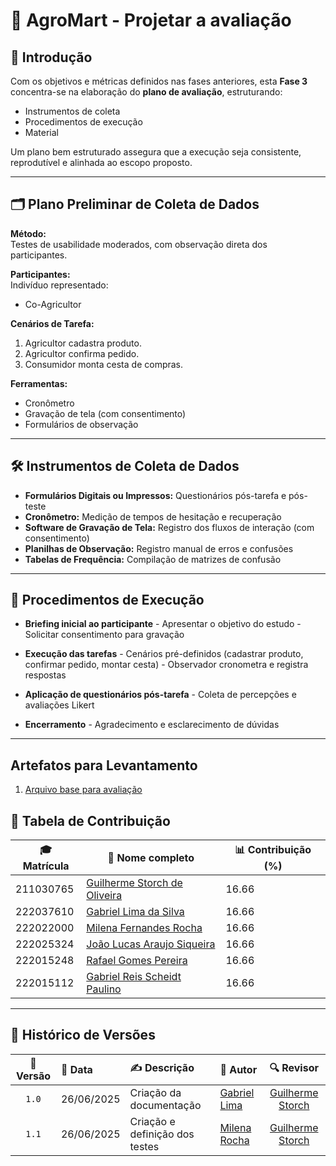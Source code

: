 # 🌱 AgroMart - Projetar a avaliação


## 📘 Introdução

Com os objetivos e métricas definidos nas fases anteriores, esta **Fase 3** concentra-se na elaboração do **plano de avaliação**, estruturando:

- Instrumentos de coleta
- Procedimentos de execução
- Material

Um plano bem estruturado assegura que a execução seja consistente, reprodutível e alinhada ao escopo proposto.

---
## 🗂 Plano Preliminar de Coleta de Dados

**Método:**  
Testes de usabilidade moderados, com observação direta dos participantes.

**Participantes:**  
Indivíduo representado:

- Co-Agricultor

**Cenários de Tarefa:**

1. Agricultor cadastra produto.
2. Agricultor confirma pedido.
3. Consumidor monta cesta de compras.

**Ferramentas:**

- Cronômetro
- Gravação de tela (com consentimento)
- Formulários de observação

---

## 🛠 Instrumentos de Coleta de Dados

- **Formulários Digitais ou Impressos:** Questionários pós-tarefa e pós-teste
- **Cronômetro:** Medição de tempos de hesitação e recuperação
- **Software de Gravação de Tela:** Registro dos fluxos de interação (com consentimento)
- **Planilhas de Observação:** Registro manual de erros e confusões
- **Tabelas de Frequência:** Compilação de matrizes de confusão

---

## 🧮 Procedimentos de Execução

- **Briefing inicial ao participante**
      - Apresentar o objetivo do estudo
      - Solicitar consentimento para gravação

- **Execução das tarefas**
      - Cenários pré-definidos (cadastrar produto, confirmar pedido, montar cesta)
      - Observador cronometra e registra respostas

- **Aplicação de questionários pós-tarefa**
      - Coleta de percepções e avaliações Likert

- **Encerramento**
      - Agradecimento e esclarecimento de dúvidas

---
## Artefatos para Levantamento

1. [Arquivo base para avaliação](https://docs.google.com/document/d/1T8fjI8wT1kcREKsVkXJWOdhCLuSUSi5ZU_KNDn8WP4Q/edit?usp=sharing)

## 👥 Tabela de Contribuição

| 🎓 Matrícula | 🙋 Nome completo | 📊 Contribuição (%) |
|-------------|------------------|---------------------|
| 211030765 | [Guilherme Storch de Oliveira](https://github.com/storch7) | 16.66 |
| 222037610 | [Gabriel Lima da Silva](https://github.com/gabriel-lima258) | 16.66 |
| 222022000 | [Milena Fernandes Rocha](https://github.com/MilenaFRocha) | 16.66 |
| 222025324 | [João Lucas Araujo Siqueira](https://github.com/jlucasiqueira) | 16.66 |
| 222015248 | [Rafael Gomes Pereira](https://github.com/rafgpereira) | 16.66 |
| 222015112 | [Gabriel Reis Scheidt Paulino](https://github.com/Gxaite) | 16.66 |

---


## 📅 Histórico de Versões

| 📌 Versão | 📆 Data | ✍️ Descrição | 👤 Autor | 🔍 Revisor |
|:--------:|:-------|:-------------|:--------|:-----------:|
|`1.0`| 26/06/2025| Criação da documentação |[Gabriel Lima](https://github.com/gabriel-lima258)| [Guilherme Storch](https://github.com/storch7) |
|`1.1`| 26/06/2025| Criação e definição dos testes |[Milena Rocha](https://github.com/milenafrocha)| [Guilherme Storch](https://github.com/storch7) |
